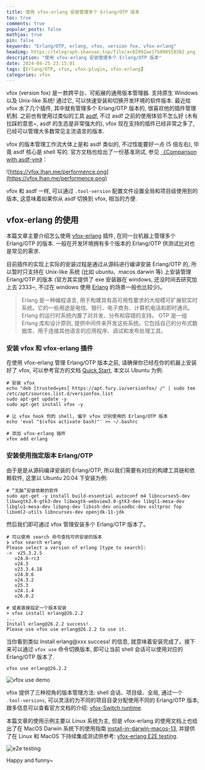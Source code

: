 ```yaml
---
title: 使用 vfox-erlang 安装管理多个 Erlang/OTP 版本
toc: true
comments: true
popular_posts: false
mathjax: true
pin: false
keywords: "Erlang/OTP, erlang, vfox, version fox, vfox-erlang"
headimg: https://telegraph.shansan.top/file/ac02992ae1fb890558382.png
description: "使用 vfox-erlang 安装管理多个 Erlang/OTP 版本"
date: 2024-04-25 23:15:01
tags: [Erlang/OTP, vfox, vfox-plugin, vfox-erlang]
categories: vfox
---
```


vfox (version fox) 是一款跨平台、可拓展的通用版本管理器. 支持原生 Windows 以及 Unix-like 系统! 通过它, 可以快速安装和切换开发环境的软件版本. 最近给 vfox 水了几个插件, 其中就有管理多个 Erlang/OTP 版本的, 很喜欢他的插件管理机制. 之前也有使用过类似的工具 [asdf](https://github.com/asdf-vm/asdf), 不过 asdf 之前的使用体验不怎么好 (木有拉踩的意思~, asdf 的生态是非常强大的), vfox 现在支持的插件已经非常之多了, 已经可以管理大多数常见主流语言的版本. 

vfox 的版本管理工作流大体上是和 asdf 类似的, 不过性能要好一点 (5 倍左右), 毕竟 asdf 核心是 shell 写的. 官方文档也给出了一份基准测试, 参见 [《Comparison with asdf-vm》](https://vfox.lhan.me/misc/vs-asdf.html)：

![https://vfox.lhan.me/performence.png](https://vfox.lhan.me/performence.png)

vfox 和 asdf 一样, 可以通过 `.tool-version` 配置文件设置全局和项目级使用到的版本, 这意味着如果你从 asdf 切换到 vfox, 相当的方便.

## vfox-erlang 的使用

本篇文章主要介绍怎么使用 [vfox-erlang](https://github.com/version-fox/vfox-erlang) 插件, 在同一台机器上管理多个 Erlang/OTP 的版本. 一般在开发环境拥有多个版本的 Erlang/OTP 供测试比对也是常见的需求. 

目前插件的实现上实际的安装过程是通过从源码进行编译安装 Erlang/OTP 的, 所以暂时只支持在 Unix-like 系统 (比如 ubuntu、macos darwin 等) 上安装管理 Erlang/OTP 的版本 (官方其实提供了 exe 安装器在 windows, 还没时间去研究加上去 2333~, 不过在 windows 使用 [Erlang](https://www.erlang.org/) 的场景一般也比较少)。

> Erlang 是一种编程语言, 用于构建具有高可用性要求的大规模可扩展软实时系统。它的一些用途是电信、银行、电子商务、计算机电话和即时通讯。Erlang 的运行时系统内置了对并发、分布和容错的支持。
> OTP 是一组 Erlang 库和设计原则, 提供中间件来开发这些系统。它包括自己的分布式数据库、用于连接其他语言的应用程序、调试和发布处理工具。

### 安装 vfox 和 vfox-erlang 插件

在使用 vfox-erlang 管理 Erlang/OTP 版本之前, 请确保你已经在你的机器上安装好了 vfox, 可以参考官方的文档 [Quick Start](https://vfox.lhan.me/guides/quick-start.html#_1-installation), 本文以 Ubuntu 为例.

```shell
# 安装 vfox
echo "deb [trusted=yes] https://apt.fury.io/versionfox/ /" | sudo tee /etc/apt/sources.list.d/versionfox.list
sudo apt-get update -y
sudo apt-get install vfox -y

# 让 vfox hook 你的 shell, 偏于 vfox 识别使用的 Erlang/OTP 版本
echo 'eval "$(vfox activate bash)"' >> ~/.bashrc

# 添加 vfox-erlang 插件
vfox add erlang
```

### 安装使用指定版本 Erlang/OTP

由于是是从源码编译安装的 Erlang/OTP, 所以我们需要有对应的构建工具链和依赖软件, 这里以 Ubuntu 20.04 下安装为例:

```shell
# “无脑”安装依赖的软件
sudo apt-get -y install build-essential autoconf m4 libncurses5-dev libwxgtk3.0-gtk3-dev libwxgtk-webview3.0-gtk3-dev libgl1-mesa-dev libglu1-mesa-dev libpng-dev libssh-dev unixodbc-dev xsltproc fop libxml2-utils libncurses-dev openjdk-11-jdk
```

然后我们即可通过 vfox 管理安装多个 Erlang/OTP 版本了。

```shell
# 可以使用 search 命令查找可供安装的版本
❯ vfox search erlang
Please select a version of erlang [type to search]: 
->  v25.3.2.5
   v24.0-rc3
   v24.3
   v23.3.4.18
   v24.0.6
   v24.3.2
   v25.3
   v24.1.4
   v26.0.2
```

```shell
# 或者直接指定一个版本安装
> vfox install erlang@26.2.2
...
Install erlang@26.2.2 success! 
Please use vfox use erlang@26.2.2 to use it.
```

当你看到类似 Install erlang@xxx success! 的信息, 就意味着安装完成了。接下来可以通过 `vfox use` 命令切换版本, 即可让当前 shell 会话可以使用对应的 Erlang/OTP 版本了.

```shell
vfox use erlang@26.2.2
```

![vfox use demo](https://telegraph.shansan.top/file/29090c88952e670c3448d.png)

vfox 提供了三种视角的版本管理方法: shell 会话、项目级、全局, 通过一个 `.tool-versions`, 可以灵活的为不同的项目目录分配使用不同的 Erlang/OTP 版本, 跟多信息可以查看官方文档的介绍: [vfox-Switch runtime](https://vfox.lhan.me/guides/quick-start.html#_5-switch-runtime).

本篇文章的使用示例主要以 Linux 系统为主, 但是 vfox-erlang 的使用文档上也给出了在 MacOS Darwin 系统下的使用指南 [install-in-darwin-macos-13](https://github.com/version-fox/vfox-erlang?tab=readme-ov-file#install-in-darwin-macos-13), 并提供了在 Linux 和 MacOS 下持续集成测试供参考: [vfox-erlang E2E testing](https://github.com/version-fox/vfox-erlang/blob/main/.github/workflows/e2e_test.yaml).

![e2e testing](https://telegraph.shansan.top/file/d599dfa1042f22ce7c94f.png)

Happy and funny~
